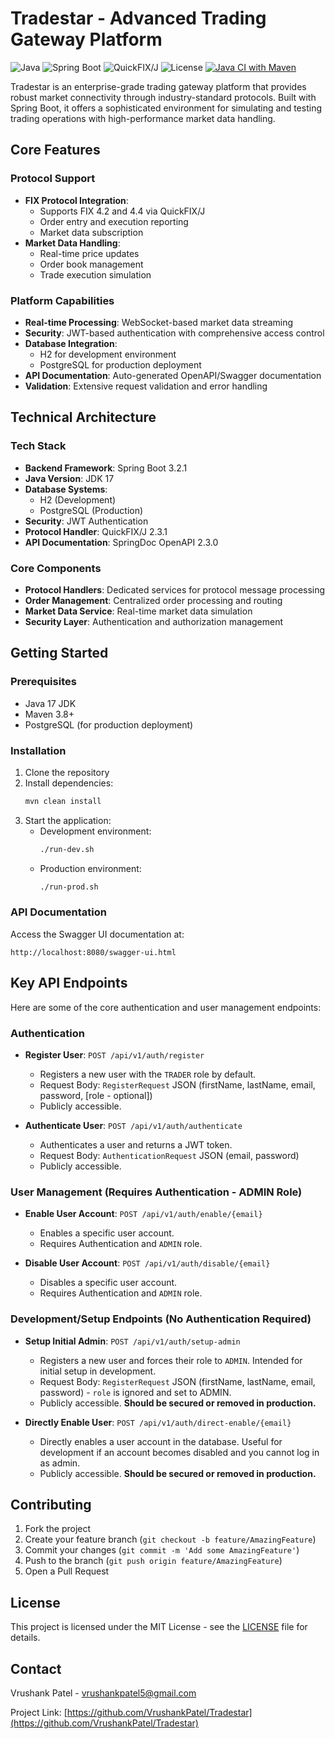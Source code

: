# Tradestar - Advanced Trading Gateway Platform

![Java](https://img.shields.io/badge/Java-17-red.svg)
![Spring Boot](https://img.shields.io/badge/Spring%20Boot-3.2.1-blue.svg)
![QuickFIX/J](https://img.shields.io/badge/QuickFIX/J-2.3.1-orange.svg)
![License](https://img.shields.io/badge/License-MIT-green.svg)
[![Java CI with Maven](https://github.com/VrushankPatel/tradestar/actions/workflows/maven.yml/badge.svg)](https://github.com/VrushankPatel/tradestar/actions/workflows/maven.yml)

Tradestar is an enterprise-grade trading gateway platform that provides robust market connectivity through industry-standard protocols. Built with Spring Boot, it offers a sophisticated environment for simulating and testing trading operations with high-performance market data handling.

## Core Features

### Protocol Support
- **FIX Protocol Integration**: 
  - Supports FIX 4.2 and 4.4 via QuickFIX/J
  - Order entry and execution reporting
  - Market data subscription
- **Market Data Handling**:
  - Real-time price updates
  - Order book management
  - Trade execution simulation

### Platform Capabilities
- **Real-time Processing**: WebSocket-based market data streaming
- **Security**: JWT-based authentication with comprehensive access control
- **Database Integration**: 
  - H2 for development environment
  - PostgreSQL for production deployment
- **API Documentation**: Auto-generated OpenAPI/Swagger documentation
- **Validation**: Extensive request validation and error handling

## Technical Architecture

### Tech Stack
- **Backend Framework**: Spring Boot 3.2.1
- **Java Version**: JDK 17
- **Database Systems**: 
  - H2 (Development)
  - PostgreSQL (Production)
- **Security**: JWT Authentication
- **Protocol Handler**: QuickFIX/J 2.3.1
- **API Documentation**: SpringDoc OpenAPI 2.3.0

### Core Components
- **Protocol Handlers**: Dedicated services for protocol message processing
- **Order Management**: Centralized order processing and routing
- **Market Data Service**: Real-time market data simulation
- **Security Layer**: Authentication and authorization management

## Getting Started

### Prerequisites
- Java 17 JDK
- Maven 3.8+
- PostgreSQL (for production deployment)

### Installation

1. Clone the repository
2. Install dependencies:
   ```bash
   mvn clean install
   ```
3. Start the application:
   - Development environment:
     ```bash
     ./run-dev.sh
     ```
   - Production environment:
     ```bash
     ./run-prod.sh
     ```

### API Documentation
Access the Swagger UI documentation at:
```
http://localhost:8080/swagger-ui.html
```

## Key API Endpoints

Here are some of the core authentication and user management endpoints:

### Authentication

*   **Register User**: `POST /api/v1/auth/register`
    *   Registers a new user with the `TRADER` role by default.
    *   Request Body: `RegisterRequest` JSON (firstName, lastName, email, password, [role - optional])
    *   Publicly accessible.

*   **Authenticate User**: `POST /api/v1/auth/authenticate`
    *   Authenticates a user and returns a JWT token.
    *   Request Body: `AuthenticationRequest` JSON (email, password)
    *   Publicly accessible.

### User Management (Requires Authentication - ADMIN Role)

*   **Enable User Account**: `POST /api/v1/auth/enable/{email}`
    *   Enables a specific user account.
    *   Requires Authentication and `ADMIN` role.

*   **Disable User Account**: `POST /api/v1/auth/disable/{email}`
    *   Disables a specific user account.
    *   Requires Authentication and `ADMIN` role.

### Development/Setup Endpoints (No Authentication Required)

*   **Setup Initial Admin**: `POST /api/v1/auth/setup-admin`
    *   Registers a new user and forces their role to `ADMIN`. Intended for initial setup in development.
    *   Request Body: `RegisterRequest` JSON (firstName, lastName, email, password) - `role` is ignored and set to ADMIN.
    *   Publicly accessible. **Should be secured or removed in production.**

*   **Directly Enable User**: `POST /api/v1/auth/direct-enable/{email}`
    *   Directly enables a user account in the database. Useful for development if an account becomes disabled and you cannot log in as admin.
    *   Publicly accessible. **Should be secured or removed in production.**

## Contributing

1. Fork the project
2. Create your feature branch (`git checkout -b feature/AmazingFeature`)
3. Commit your changes (`git commit -m 'Add some AmazingFeature'`)
4. Push to the branch (`git push origin feature/AmazingFeature`)
5. Open a Pull Request

## License

This project is licensed under the MIT License - see the [LICENSE](LICENSE) file for details.

## Contact

Vrushank Patel - vrushankpatel5@gmail.com

Project Link: [https://github.com/VrushankPatel/Tradestar](https://github.com/VrushankPatel/Tradestar)